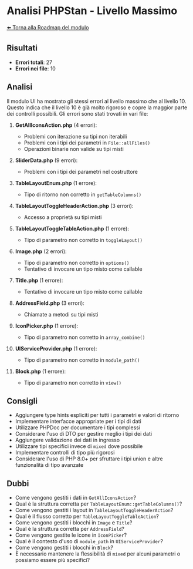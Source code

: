 # Analisi PHPStan - Livello Massimo

[⬅️ Torna alla Roadmap del modulo](../roadmap.md)


## Risultati
- **Errori totali**: 27
- **Errori nei file**: 10

## Analisi
Il modulo UI ha mostrato gli stessi errori al livello massimo che al livello 10. Questo indica che il livello 10 è già molto rigoroso e copre la maggior parte dei controlli possibili. Gli errori sono stati trovati in vari file:

1. **GetAllIconsAction.php** (4 errori):
   - Problemi con iterazione su tipi non iterabili
   - Problemi con i tipi dei parametri in `File::allFiles()`
   - Operazioni binarie non valide su tipi misti

2. **SliderData.php** (9 errori):
   - Problemi con i tipi dei parametri nel costruttore

3. **TableLayoutEnum.php** (1 errore):
   - Tipo di ritorno non corretto in `getTableColumns()`

4. **TableLayoutToggleHeaderAction.php** (3 errori):
   - Accesso a proprietà su tipi misti

5. **TableLayoutToggleTableAction.php** (1 errore):
   - Tipo di parametro non corretto in `toggleLayout()`

6. **Image.php** (2 errori):
   - Tipo di parametro non corretto in `options()`
   - Tentativo di invocare un tipo misto come callable

7. **Title.php** (1 errore):
   - Tentativo di invocare un tipo misto come callable

8. **AddressField.php** (3 errori):
   - Chiamate a metodi su tipi misti

9. **IconPicker.php** (1 errore):
   - Tipo di parametro non corretto in `array_combine()`

10. **UIServiceProvider.php** (1 errore):
    - Tipo di parametro non corretto in `module_path()`

11. **Block.php** (1 errore):
    - Tipo di parametro non corretto in `view()`

## Consigli
- Aggiungere type hints espliciti per tutti i parametri e valori di ritorno
- Implementare interfacce appropriate per i tipi di dati
- Utilizzare PHPDoc per documentare i tipi complessi
- Considerare l'uso di DTO per gestire meglio i tipi dei dati
- Aggiungere validazione dei dati in ingresso
- Utilizzare tipi specifici invece di `mixed` dove possibile
- Implementare controlli di tipo più rigorosi
- Considerare l'uso di PHP 8.0+ per sfruttare i tipi union e altre funzionalità di tipo avanzate

## Dubbi
- Come vengono gestiti i dati in `GetAllIconsAction`?
- Qual è la struttura corretta per `TableLayoutEnum::getTableColumns()`?
- Come vengono gestiti i layout in `TableLayoutToggleHeaderAction`?
- Qual è il flusso corretto per `TableLayoutToggleTableAction`?
- Come vengono gestiti i blocchi in `Image` e `Title`?
- Qual è la struttura corretta per `AddressField`?
- Come vengono gestite le icone in `IconPicker`?
- Qual è il contesto d'uso di `module_path` in `UIServiceProvider`?
- Come vengono gestiti i blocchi in `Block`?
- È necessario mantenere la flessibilità di `mixed` per alcuni parametri o possiamo essere più specifici? 
